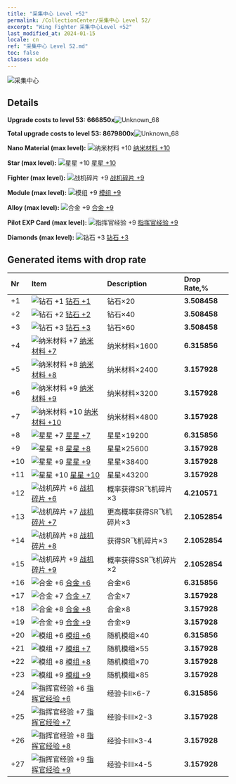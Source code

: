 ```yaml
---
title: "采集中心 Level +52"
permalink: /CollectionCenter/采集中心 Level 52/
excerpt: "Wing Fighter 采集中心Level +52"
last_modified_at: 2024-01-15
locale: cn
ref: "采集中心 Level 52.md"
toc: false
classes: wide
---
```



  ![采集中心](/images/bh_img6.png)

## Details

 **Upgrade costs to level 53:** **666850x**![Unknown_68](/images/item/bh_img25_p.png)

 **Total upgrade costs to level 53:** **8679800x**![Unknown_68](/images/item/bh_img25_p.png)

 **Nano Material (max level):** ![纳米材料 +10](/images/cc/CC_Nano_Material_6_p.png) [纳米材料 +10](/CollectionCenter/纳米材料_10/)

 **Star (max level):** ![星星 +10](/images/cc/CC_Star_6_p.png) [星星 +10](/CollectionCenter/星星_10/)

 **Fighter (max level):** ![战机碎片 +9](/images/cc/CC_Fighter_Shard_6_p.png) [战机碎片 +9](/CollectionCenter/战机碎片_9/)

 **Module (max level):** ![模组 +9](/images/cc/CC_Module_6_p.png) [模组 +9](/CollectionCenter/模组_9/)

 **Alloy (max level):** ![合金 +9](/images/cc/CC_Alloy_Plate_6_p.png) [合金 +9](/CollectionCenter/合金_9/)

 **Pilot EXP Card (max level):** ![指挥官经验 +9](/images/cc/CC_Pilot_EXP_Card_6_p.png) [指挥官经验 +9](/CollectionCenter/指挥官经验_9/)

 **Diamonds (max level):** ![钻石 +3](/images/cc/CC_Diamond_3_p.png) [钻石 +3](/CollectionCenter/钻石_3/)

## Generated items with drop rate

  |  Nr |     Item   |    Description   |  Drop Rate,% |
  |:----|:-----------|:-----------------|:-------------|
  | +1 | ![钻石 +1](/images/cc/CC_Diamond_1_p.png) [钻石 +1](/CollectionCenter/钻石_1/) | 钻石×20 | **3.508458** |
  | +2 | ![钻石 +2](/images/cc/CC_Diamond_2_p.png) [钻石 +2](/CollectionCenter/钻石_2/) | 钻石×40 | **3.508458** |
  | +3 | ![钻石 +3](/images/cc/CC_Diamond_3_p.png) [钻石 +3](/CollectionCenter/钻石_3/) | 钻石×60 | **3.508458** |
  | +4 | ![纳米材料 +7](/images/cc/CC_Nano_Material_5_p.png) [纳米材料 +7](/CollectionCenter/纳米材料_7/) | 纳米材料×1600 | **6.315856** |
  | +5 | ![纳米材料 +8](/images/cc/CC_Nano_Material_5_p.png) [纳米材料 +8](/CollectionCenter/纳米材料_8/) | 纳米材料×2400 | **3.157928** |
  | +6 | ![纳米材料 +9](/images/cc/CC_Nano_Material_6_p.png) [纳米材料 +9](/CollectionCenter/纳米材料_9/) | 纳米材料×3200 | **3.157928** |
  | +7 | ![纳米材料 +10](/images/cc/CC_Nano_Material_6_p.png) [纳米材料 +10](/CollectionCenter/纳米材料_10/) | 纳米材料×4800 | **3.157928** |
  | +8 | ![星星 +7](/images/cc/CC_Star_5_p.png) [星星 +7](/CollectionCenter/星星_7/) | 星星×19200 | **6.315856** |
  | +9 | ![星星 +8](/images/cc/CC_Star_5_p.png) [星星 +8](/CollectionCenter/星星_8/) | 星星×25600 | **3.157928** |
  | +10 | ![星星 +9](/images/cc/CC_Star_6_p.png) [星星 +9](/CollectionCenter/星星_9/) | 星星×38400 | **3.157928** |
  | +11 | ![星星 +10](/images/cc/CC_Star_6_p.png) [星星 +10](/CollectionCenter/星星_10/) | 星星×43200 | **3.157928** |
  | +12 | ![战机碎片 +6](/images/cc/CC_Fighter_Shard_5_p.png) [战机碎片 +6](/CollectionCenter/战机碎片_6/) | 概率获得SR飞机碎片×3 | **4.210571** |
  | +13 | ![战机碎片 +7](/images/cc/CC_Fighter_Shard_5_p.png) [战机碎片 +7](/CollectionCenter/战机碎片_7/) | 更高概率获得SR飞机碎片×3 | **2.1052854** |
  | +14 | ![战机碎片 +8](/images/cc/CC_Fighter_Shard_5_p.png) [战机碎片 +8](/CollectionCenter/战机碎片_8/) | 获得SR飞机碎片×3 | **2.1052854** |
  | +15 | ![战机碎片 +9](/images/cc/CC_Fighter_Shard_6_p.png) [战机碎片 +9](/CollectionCenter/战机碎片_9/) | 概率获得SSR飞机碎片×2 | **2.1052854** |
  | +16 | ![合金 +6](/images/cc/CC_Alloy_Plate_5_p.png) [合金 +6](/CollectionCenter/合金_6/) | 合金×6 | **6.315856** |
  | +17 | ![合金 +7](/images/cc/CC_Alloy_Plate_5_p.png) [合金 +7](/CollectionCenter/合金_7/) | 合金×7 | **3.157928** |
  | +18 | ![合金 +8](/images/cc/CC_Alloy_Plate_5_p.png) [合金 +8](/CollectionCenter/合金_8/) | 合金×8 | **3.157928** |
  | +19 | ![合金 +9](/images/cc/CC_Alloy_Plate_6_p.png) [合金 +9](/CollectionCenter/合金_9/) | 合金×9 | **3.157928** |
  | +20 | ![模组 +6](/images/cc/CC_Module_5_p.png) [模组 +6](/CollectionCenter/模组_6/) | 随机模组×40 | **6.315856** |
  | +21 | ![模组 +7](/images/cc/CC_Module_5_p.png) [模组 +7](/CollectionCenter/模组_7/) | 随机模组×55 | **3.157928** |
  | +22 | ![模组 +8](/images/cc/CC_Module_5_p.png) [模组 +8](/CollectionCenter/模组_8/) | 随机模组×70 | **3.157928** |
  | +23 | ![模组 +9](/images/cc/CC_Module_6_p.png) [模组 +9](/CollectionCenter/模组_9/) | 随机模组×85 | **3.157928** |
  | +24 | ![指挥官经验 +6](/images/cc/CC_Pilot_EXP_Card_5_p.png) [指挥官经验 +6](/CollectionCenter/指挥官经验_6/) | 经验卡II×6-7 | **6.315856** |
  | +25 | ![指挥官经验 +7](/images/cc/CC_Pilot_EXP_Card_5_p.png) [指挥官经验 +7](/CollectionCenter/指挥官经验_7/) | 经验卡III×2-3 | **3.157928** |
  | +26 | ![指挥官经验 +8](/images/cc/CC_Pilot_EXP_Card_5_p.png) [指挥官经验 +8](/CollectionCenter/指挥官经验_8/) | 经验卡III×3-4 | **3.157928** |
  | +27 | ![指挥官经验 +9](/images/cc/CC_Pilot_EXP_Card_6_p.png) [指挥官经验 +9](/CollectionCenter/指挥官经验_9/) | 经验卡III×4-5 | **3.157928** |

